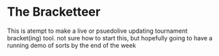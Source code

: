 # The Bracketteer

This is atempt to make a live or psuedolive updating tournament bracket(ing) tool.
not sure how to start this, but hopefully going to have a running demo of sorts by the end of the week
